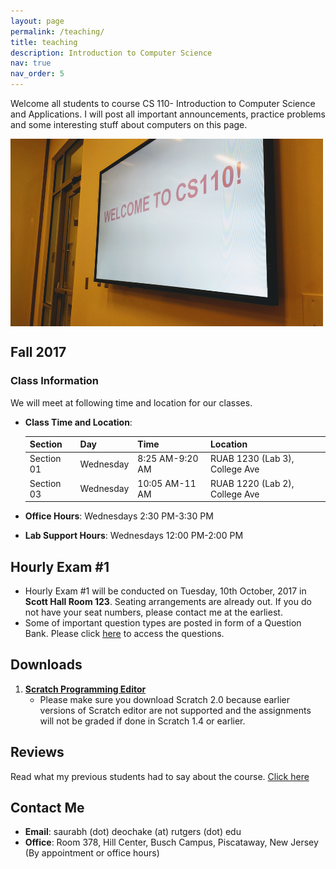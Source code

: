 ```yaml
---
layout: page
permalink: /teaching/
title: teaching
description: Introduction to Computer Science
nav: true
nav_order: 5
---
```


Welcome all students to course CS 110- Introduction to Computer Science and Applications. I will post all important announcements, practice problems and some interesting stuff about computers on this page.

<img src='/assets/img/cs110.jpeg' width="500" height="300" align="middle">

## Fall 2017 
### Class Information

We will meet at following time and location for our classes. 

* **Class Time and Location**:       

  | Section       | Day           | Time              | Location                          |
  |---------------|---------------|-------------------|-----------------------------------|
  | Section 01    | Wednesday     | 8:25 AM-9:20 AM   | RUAB 1230 (Lab 3), College Ave    |
  | Section 03    | Wednesday     | 10:05 AM-11 AM    | RUAB 1220 (Lab 2), College Ave    |


* **Office Hours**: Wednesdays 2:30 PM-3:30 PM
* **Lab Support Hours**: Wednesdays 12:00 PM-2:00 PM

## Hourly Exam #1
* Hourly Exam #1 will be conducted on Tuesday, 10th October, 2017 in **Scott Hall Room 123**. Seating arrangements are already out. If you do not have your seat numbers, please contact me at the earliest.
* Some of important question types are posted in form of a Question Bank. Please click [here](http://saurabh-deochake.github.io/cs110/exam1) to access the questions.

## Downloads

1. [**Scratch Programming Editor**](https://scratch.mit.edu/download)
   * Please make sure you download Scratch 2.0 because earlier versions of Scratch editor are not supported and the assignments will not be graded if done in Scratch 1.4 or earlier. 
   
## Reviews

Read what my previous students had to say about the course. [Click here](https://sirs.ctaar.rutgers.edu/index.php?survey%5Blastname%5D=Deochake&survey%5Bsemester%5D=&survey%5Byear%5D=&mode=name&submit=)

## Contact Me

* **Email**: saurabh (dot) deochake (at) rutgers (dot) edu
* **Office**: Room 378, Hill Center, Busch Campus, Piscataway, New Jersey (By appointment or office hours)